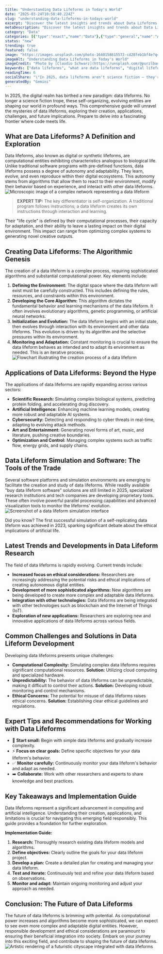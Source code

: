```yaml
---
title: "Understanding Data Lifeforms in Today's World"
date: "2025-03-24T10:58:40.224Z"
slug: "understanding-data-lifeforms-in-todays-world"
excerpt: "Discover the latest insights and trends about Data Lifeforms. This comprehensive guide covers everything you need to know about Data Lifeforms in 2025."
metaDescription: "Discover the latest insights and trends about Data Lifeforms. This comprehensive guide covers everything you need to know about Data Lifeforms in 2025."
category: "Data"
categories: [{"type":"exact","name":"Data"},{"type":"general","name":"Artificial Life"},{"type":"medium","name":"Robotics"},{"type":"specific","name":"AI Ethics"},{"type":"niche","name":"Algorithmic Bias"}]
status: "new"
trending: true
featured: false
image: "https://images.unsplash.com/photo-1640158615573-cd28feb1bf4e?q=85&w=1200&fit=max&fm=webp&auto=compress"
imageAlt: "Understanding Data Lifeforms in Today's World"
imageCredit: "Photo by [Claudio Schwarz](https://unsplash.com/@purzlbaum) on Unsplash"
keywords: ["data lifeforms", "what are data lifeforms", "digital lifeforms", "synthetic lifeforms", "data lifeforms explained", "create data lifeforms", "data lifeform simulation", "data lifeform software", "buy data lifeform software", "data lifeforms future"]
readingTime: 6
socialShare: "\"In 2025, data lifeforms aren't science fiction – they're shaping our world.  Understanding their potential and limitations is key to navigating this new frontier responsibly.\""
generatedBy: "Gemini"
---
```




In 2025, the digital realm has birthed a new paradigm: data lifeforms.  No longer a science fiction trope, these self-organizing, evolving entities are shaping our world in profound ways.  This comprehensive guide will unravel the mysteries of data lifeforms, exploring their creation, applications, challenges, and future implications.  Prepare to delve into a fascinating frontier where code meets life.

## What are Data Lifeforms?  A Definition and Exploration

Data lifeforms, also known as digital or synthetic lifeforms, are computational entities exhibiting characteristics analogous to biological life.  Unlike traditional software programs with pre-defined functions, data lifeforms possess a degree of autonomy and adaptability. They learn, evolve, and even reproduce within their digital ecosystems. This autonomy stems from algorithms that allow them to react to their environment, modify their behavior based on experience, and interact with other data lifeforms. ![Microscopic image of a complex network representing a data lifeform](https://images.unsplash.com/photo-1526628953301-3e589a6a8b74?q=85&w=1200&fit=max&fm=webp&auto=compress)

> **EXPERT TIP:**  The key differentiator is self-organization.  A traditional program follows instructions; a data lifeform creates its own instructions through interaction and learning.

Their "life cycle" is defined by their computational processes, their capacity for adaptation, and their ability to leave a lasting impact on their digital environment.  This impact can range from optimizing complex systems to generating novel creative outputs.

## Creating Data Lifeforms: The Algorithmic Genesis

The creation of a data lifeform is a complex process, requiring sophisticated algorithms and substantial computational power. Key elements include:

1. **Defining the Environment:**  The digital space where the data lifeform will exist must be carefully constructed. This includes defining the rules, resources, and constraints within this environment.
2. **Developing the Core Algorithm:** This algorithm dictates the fundamental behavior and learning mechanisms of the data lifeform. It often involves evolutionary algorithms, genetic programming, or artificial neural networks.
3. **Initialization and Evolution:** The data lifeform begins with an initial state, then evolves through interaction with its environment and other data lifeforms. This evolution is driven by its algorithm and the selective pressures within its environment.
4. **Monitoring and Adaptation:** Constant monitoring is crucial to ensure the data lifeform behaves as intended and to adapt its environment as needed.  This is an iterative process. ![Flowchart illustrating the creation process of a data lifeform](https://images.unsplash.com/photo-1542744173-05336fcc7ad4?q=85&w=1200&fit=max&fm=webp&auto=compress)

## Applications of Data Lifeforms: Beyond the Hype

The applications of data lifeforms are rapidly expanding across various sectors:

* **Scientific Research:** Simulating complex biological systems, predicting protein folding, and accelerating drug discovery.
* **Artificial Intelligence:** Enhancing machine learning models, creating more robust and adaptable AI systems.
* **Cybersecurity:** Detecting and responding to cyber threats in real-time, adapting to evolving attack methods.
* **Art and Entertainment:** Generating novel forms of art, music, and literature, pushing creative boundaries.
* **Optimization and Control:** Managing complex systems such as traffic flow, energy grids, and supply chains.

## Data Lifeform Simulation and Software: The Tools of the Trade

Several software platforms and simulation environments are emerging to facilitate the creation and study of data lifeforms.  While readily available "buy data lifeform software" solutions are still limited in 2025, specialized research institutions and tech companies are developing proprietary tools.  These often involve powerful parallel processing capabilities and advanced visualization tools to monitor the lifeforms' evolution.  ![Screenshot of a data lifeform simulation interface](https://images.unsplash.com/photo-1551288049-bebda4e38f71?q=85&w=1200&fit=max&fm=webp&auto=compress)

Did you know? The first successful simulation of a self-replicating data lifeform was achieved in 2023, sparking significant debate about the ethical implications of artificial life.

## Latest Trends and Developments in Data Lifeform Research

The field of data lifeforms is rapidly evolving. Current trends include:

* **Increased focus on ethical considerations:**  Researchers are increasingly addressing the potential risks and ethical implications of creating autonomous digital entities.
* **Development of more sophisticated algorithms:**  New algorithms are being developed to create more complex and adaptable data lifeforms.
* **Integration with other technologies:**  Data lifeforms are being integrated with other technologies such as blockchain and the Internet of Things (IoT).
* **Exploration of new applications:**  Researchers are exploring new and innovative applications of data lifeforms across various fields.

## Common Challenges and Solutions in Data Lifeform Development

Developing data lifeforms presents unique challenges:

* **Computational Complexity:** Simulating complex data lifeforms requires significant computational resources.  **Solution:** Utilizing cloud computing and specialized hardware.
* **Unpredictability:** The behavior of data lifeforms can be unpredictable, making it difficult to control their actions.  **Solution:** Developing robust monitoring and control mechanisms.
* **Ethical Concerns:** The potential for misuse of data lifeforms raises ethical concerns.  **Solution:** Establishing clear ethical guidelines and regulations.

## Expert Tips and Recommendations for Working with Data Lifeforms

* 🔑 **Start small:** Begin with simple data lifeforms and gradually increase complexity.
* ⚡ **Focus on clear goals:** Define specific objectives for your data lifeform's behavior.
* ✅ **Monitor carefully:** Continuously monitor your data lifeform's behavior and adapt as needed.
* ➡️ **Collaborate:** Work with other researchers and experts to share knowledge and best practices.

## Key Takeaways and Implementation Guide

Data lifeforms represent a significant advancement in computing and artificial intelligence.  Understanding their creation, applications, and limitations is crucial for navigating this emerging field responsibly.  This guide provides a foundation for further exploration.

**Implementation Guide:**

1. **Research:** Thoroughly research existing data lifeform models and algorithms.
2. **Define objectives:** Clearly outline the goals for your data lifeform project.
3. **Develop a plan:** Create a detailed plan for creating and managing your data lifeform.
4. **Test and iterate:** Continuously test and refine your data lifeform based on observations.
5. **Monitor and adapt:** Maintain ongoing monitoring and adjust your approach as needed.

## Conclusion: The Future of Data Lifeforms

The future of data lifeforms is brimming with potential.  As computational power increases and algorithms become more sophisticated, we can expect to see even more complex and adaptable digital entities.  However, responsible development and ethical considerations are paramount to ensuring their beneficial integration into society.  Embark on your journey into this exciting field, and contribute to shaping the future of data lifeforms.  ![Artistic rendering of a futuristic cityscape integrated with data lifeforms](https://images.unsplash.com/photo-1460925895917-afdab827c52f?q=85&w=1200&fit=max&fm=webp&auto=compress)

